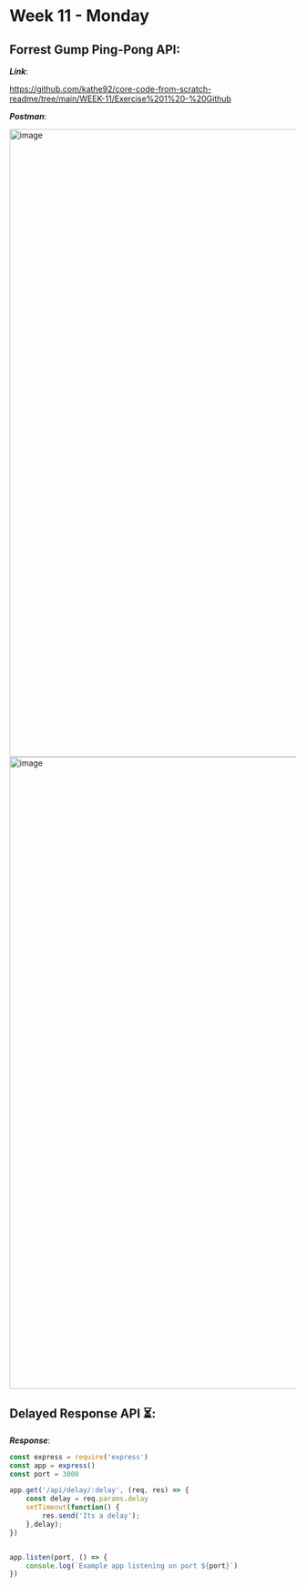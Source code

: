 # Week 11 - Monday


## Forrest Gump Ping-Pong API:

***Link***: 

https://github.com/kathe92/core-code-from-scratch-readme/tree/main/WEEK-11/Exercise%201%20-%20Github

***Postman***: 

<img width="1102" alt="image" src="https://user-images.githubusercontent.com/86013814/174700494-5c5dfc89-1e9f-48f9-bb34-347d9087d003.png">

<img width="1109" alt="image" src="https://user-images.githubusercontent.com/86013814/174700562-1402919c-c752-4639-8400-738c34703003.png">

## Delayed Response API ⏳:

***Response***: 

```javascript
const express = require('express')
const app = express()
const port = 3000

app.get('/api/delay/:delay', (req, res) => {
    const delay = req.params.delay
    setTimeout(function() {
        res.send('Its a delay');
    },delay);
})


app.listen(port, () => {
    console.log(`Example app listening on port ${port}`)
})
```
